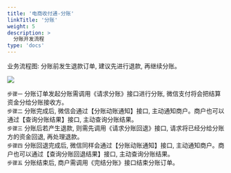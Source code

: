 ```yaml
---
title: '电商收付通-分账'
linkTitle: '分账'
weight: 5
description: >
  分账开发流程
type: 'docs'
---
```


业务流程图: 分账前发生退款订单, 建议先进行退款, 再继续分账。

![](https://pay.weixin.qq.com/wiki/doc/apiv3/wxpay/assets/img/common/ecommerce/chapter2_3_2.png)

`步骤一` 分账订单发起分账需调用《请求分账》接口进行分账, 微信支付将会把结算资金分给分账接收方。\
`步骤二` 分账完成后, 微信会通过【分账动账通知】接口, 主动通知商户。商户也可以通过【查询分账结果】接口, 主动查询分账结果。\
`步骤三` 分账后若产生退款, 则需先调用《请求分账回退》接口, 请求将已经分给分账方的资金回退, 再处理退款。\
`步骤四` 分账回退完成后, 微信同样会通过【分账动账通知】接口, 主动通知商户。商户也可以通过【查询分账回退结果】接口, 主动查询分账结果。\
`步骤五` 分账结束后, 商户需调用《完结分账》接口结束分账订单。
